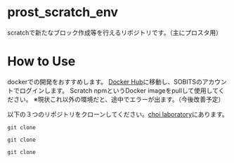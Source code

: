 # prost_scratch_env
scratchで新たなブロック作成等を行えるリポジトリです。（主にプロスタ用）

# How to Use
dockerでの開発をおすすめします。
[Docker Hub](https://hub.docker.com/)に移動し、SOBITSのアカウントでログインします。
Scratch npmというDocker imageをpullして使用してください。
※現状これ以外の環境だと、途中でエラーが出ます。（今後改善予定）

以下の３つのリポジトリをクローンしてください。[choi laboratory](https://github.com/Choi-Laboratory)にあります。
```
git clone 
```
```
git clone 
```
```
git clone 
```
